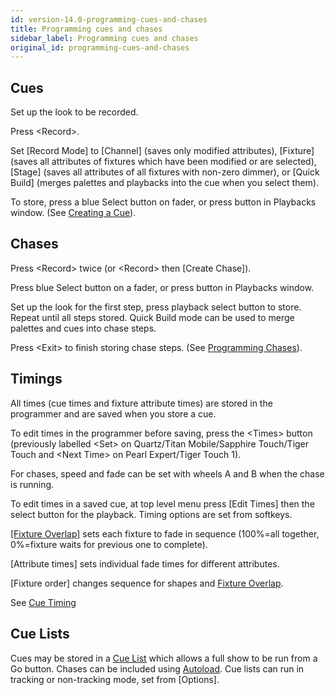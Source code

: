 ```yaml
---
id: version-14.0-programming-cues-and-chases
title: Programming cues and chases
sidebar_label: Programming cues and chases
original_id: programming-cues-and-chases
---
```


## Cues

Set up the look to be recorded.

Press \<Record\>.

Set \[Record Mode\] to \[Channel\] (saves only modified attributes),
\[Fixture\] (saves all attributes of fixtures which have been modified
or are selected), \[Stage\] (saves all attributes of all fixtures with
non-zero dimmer), or \[Quick Build\] (merges palettes and playbacks into
the cue when you select them).

To store, press a blue Select button on fader, or press button in
Playbacks window. (See [Creating a Cue](../cues/creating-a-cue.md)).

## Chases

Press \<Record\> twice (or \<Record\> then \[Create Chase\]).

Press blue Select button on a fader, or press button in Playbacks
window.

Set up the look for the first step, press playback select button to
store. Repeat until all steps stored. Quick Build mode can be used to
merge palettes and cues into chase steps.

Press \<Exit\> to finish storing chase steps. (See [Programming Chases](../chases/creating-a-chase.md#programming-a-chase)).

## Timings

All times (cue times and fixture attribute times) are stored in the
programmer and are saved when you store a cue.

To edit times in the programmer before saving, press the \<Times\>
button (previously labelled \<Set\> on Quartz/Titan Mobile/Sapphire
Touch/Tiger Touch and \<Next Time\> on Pearl Expert/Tiger Touch 1).

For chases, speed and fade can be set with wheels A and B when the chase
is running.

To edit times in a saved cue, at top level menu press \[Edit Times\]
then the select button for the playback. Timing options are set from
softkeys.

[\[Fixture Overlap\]](../cues/cue-timing.md#fade-times-and-fixture-overlap)
sets each fixture to fade in sequence (100%=all
together, 0%=fixture waits for previous one to complete).

\[Attribute times\] sets individual fade times for different attributes.

\[Fixture order\] changes sequence for shapes and
[Fixture Overlap](../cues/cue-timing.md#fade-times-and-fixture-overlap).

See [Cue Timing](../cues/cue-timing.md)

## Cue Lists

Cues may be stored in a [Cue List](../cue-lists/creating-a-cue-list.md) which allows a full show to be run from
a Go button. Chases can be included using [Autoload](../cue-lists/creating-a-cue-list.md#autoloading-a-playback-within-a-cue-list). Cue lists can run in
tracking or non-tracking mode, set from \[Options\].

